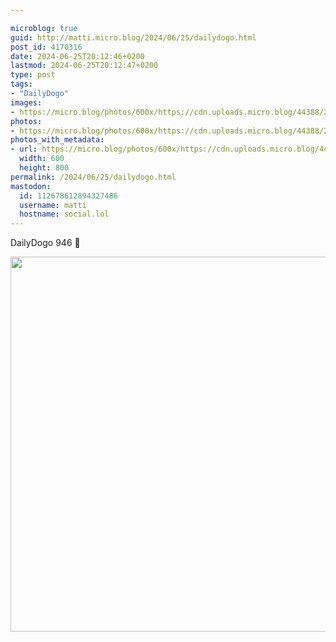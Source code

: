 ```yaml
---

microblog: true
guid: http://matti.micro.blog/2024/06/25/dailydogo.html
post_id: 4170316
date: 2024-06-25T20:12:46+0200
lastmod: 2024-06-25T20:12:47+0200
type: post
tags:
- "DailyDogo"
images:
- https://micro.blog/photos/600x/https://cdn.uploads.micro.blog/44388/2024/c8abce593da94e1db2ebf442776cb275.jpg
photos:
- https://micro.blog/photos/600x/https://cdn.uploads.micro.blog/44388/2024/c8abce593da94e1db2ebf442776cb275.jpg
photos_with_metadata:
- url: https://micro.blog/photos/600x/https://cdn.uploads.micro.blog/44388/2024/c8abce593da94e1db2ebf442776cb275.jpg
  width: 600
  height: 800
permalink: /2024/06/25/dailydogo.html
mastodon:
  id: 112678612894327486
  username: matti
  hostname: social.lol
---
```

DailyDogo 946 🐶

<img src="/media/uploads/2024/c8abce593da94e1db2ebf442776cb275.jpg" width="600" alt="" />
